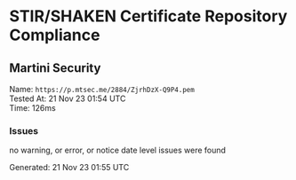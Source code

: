 # STIR/SHAKEN Certificate Repository Compliance

## Martini Security

Name: `https://p.mtsec.me/2884/ZjrhDzX-Q9P4.pem`\
Tested At: 21 Nov 23 01:54 UTC\
Time: 126ms

### Issues

no warning, or error, or notice date level issues were found

Generated: 21 Nov 23 01:55 UTC
